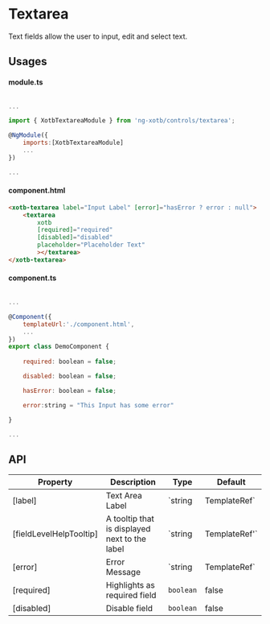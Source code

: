 # Textarea

Text fields allow the user to input, edit and select text.

## Usages

#### module.ts
```javascript

...

import { XotbTextareaModule } from 'ng-xotb/controls/textarea';

@NgModule({
    imports:[XotbTextareaModule]
    ...
})

...
```

#### component.html
```html
<xotb-textarea label="Input Label" [error]="hasError ? error : null">
    <textarea
        xotb
        [required]="required"
        [disabled]="disabled"
        placeholder="Placeholder Text"
        ></textarea>
</xotb-textarea>
```

#### component.ts
```javascript

...

@Component({
    templateUrl:'./component.html',
    ...
})
export class DemoComponent {
    
    required: boolean = false;

    disabled: boolean = false;

    hasError: boolean = false;

    error:string = "This Input has some error"

}

...
```

## API <xotb-input>

| Property | Description | Type | Default |
| --- | --- | --- | --- |
| [label] | Text Area Label | `string|TemplateRef` | |
| [fieldLevelHelpTooltip] | A tooltip that is displayed next to the label | `string|TemplateRef'`|
| [error] | Error Message | `string|TemplateRef` | |
| [required] | Highlights as required field | `boolean` | false |
| [disabled] | Disable field | `boolean` | false | 